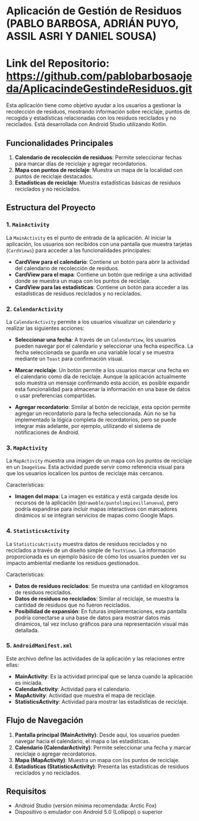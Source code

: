 # Aplicación de Gestión de Residuos (PABLO BARBOSA, ADRIÁN PUYO, ASSIL ASRI Y DANIEL SOUSA)

# Link del Repositorio: https://github.com/pablobarbosaojeda/AplicacindeGestindeResiduos.git

Esta aplicación tiene como objetivo ayudar a los usuarios a gestionar la recolección de residuos, mostrando información sobre reciclaje, puntos de recogida y estadísticas relacionadas con los residuos reciclados y no reciclados. Está desarrollada con Android Studio utilizando Kotlin.

## Funcionalidades Principales

1. **Calendario de recolección de residuos**: Permite seleccionar fechas para marcar días de reciclaje y agregar recordatorios.
2. **Mapa con puntos de reciclaje**: Muestra un mapa de la localidad con puntos de reciclaje destacados.
3. **Estadísticas de reciclaje**: Muestra estadísticas básicas de residuos reciclados y no reciclados.

## Estructura del Proyecto

### 1. `MainActivity`

La `MainActivity` es el punto de entrada de la aplicación. Al iniciar la aplicación, los usuarios son recibidos con una pantalla que muestra tarjetas (`CardViews`) para acceder a las funcionalidades principales:

- **CardView para el calendario**: Contiene un botón para abrir la actividad del calendario de recolección de residuos.
- **CardView para el mapa**: Contiene un botón que redirige a una actividad donde se muestra un mapa con los puntos de reciclaje.
- **CardView para las estadísticas**: Contiene un botón para acceder a las estadísticas de residuos reciclados y no reciclados.

### 2. `CalendarActivity`

La `CalendarActivity` permite a los usuarios visualizar un calendario y realizar las siguientes acciones:

- **Seleccionar una fecha**: A través de un `CalendarView`, los usuarios pueden navegar por el calendario y seleccionar una fecha específica. La fecha seleccionada se guarda en una variable local y se muestra mediante un `Toast` para confirmación visual.
  
- **Marcar reciclaje**: Un botón permite a los usuarios marcar una fecha en el calendario como día de reciclaje. Aunque la aplicación actualmente solo muestra un mensaje confirmando esta acción, es posible expandir esta funcionalidad para almacenar la información en una base de datos o usar preferencias compartidas.
  
- **Agregar recordatorio**: Similar al botón de reciclaje, esta opción permite agregar un recordatorio para la fecha seleccionada. Aún no se ha implementado la lógica completa de recordatorios, pero se puede integrar más adelante, por ejemplo, utilizando el sistema de notificaciones de Android.

### 3. `MapActivity`

La `MapActivity` muestra una imagen de un mapa con los puntos de reciclaje en un `ImageView`. Esta actividad puede servir como referencia visual para que los usuarios localicen los puntos de reciclaje más cercanos.

Características:
- **Imagen del mapa**: La imagen es estática y está cargada desde los recursos de la aplicación (`@drawable/puntolimpiovillanueva`), pero podría expandirse para incluir mapas interactivos con marcadores dinámicos si se integran servicios de mapas como Google Maps.

### 4. `StatisticsActivity`

La `StatisticsActivity` muestra datos de residuos reciclados y no reciclados a través de un diseño simple de `TextViews`. La información proporcionada es un ejemplo básico de cómo los usuarios pueden ver su impacto ambiental mediante los residuos gestionados.

Características:
- **Datos de residuos reciclados**: Se muestra una cantidad en kilogramos de residuos reciclados.
- **Datos de residuos no reciclados**: Similar al reciclaje, se muestra la cantidad de residuos que no fueron reciclados.
- **Posibilidad de expansión**: En futuras implementaciones, esta pantalla podría conectarse a una base de datos para mostrar datos más dinámicos, tal vez incluso gráficos para una representación visual más detallada.

### 5. `AndroidManifest.xml`

Este archivo define las actividades de la aplicación y las relaciones entre ellas:

- **MainActivity**: Es la actividad principal que se lanza cuando la aplicación es iniciada.
- **CalendarActivity**: Actividad para el calendario.
- **MapActivity**: Actividad que muestra el mapa de reciclaje.
- **StatisticsActivity**: Actividad para mostrar las estadísticas de reciclaje.

## Flujo de Navegación

1. **Pantalla principal (MainActivity)**: Desde aquí, los usuarios pueden navegar hacia el calendario, el mapa o las estadísticas.
2. **Calendario (CalendarActivity)**: Permite seleccionar una fecha y marcar reciclaje o agregar recordatorios.
3. **Mapa (MapActivity)**: Muestra un mapa con los puntos de reciclaje.
4. **Estadísticas (StatisticsActivity)**: Presenta las estadísticas de residuos reciclados y no reciclados.

## Requisitos

- Android Studio (versión mínima recomendada: Arctic Fox)
- Dispositivo o emulador con Android 5.0 (Lollipop) o superior

